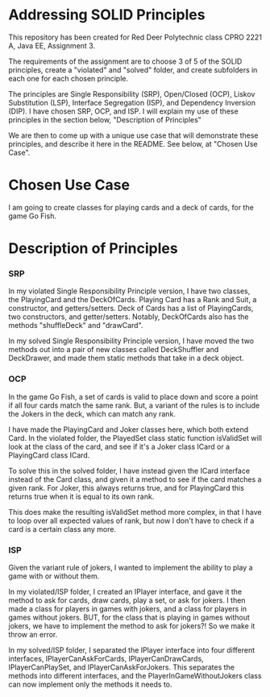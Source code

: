 # Addressing SOLID Principles

This repository has been created for Red Deer Polytechnic class CPRO 2221 A, Java EE, Assignment 3.

The requirements of the assignment are to choose 3 of 5 of the SOLID principles, create a "violated" and "solved" folder, and create subfolders in each one for each chosen principle.

The principles are Single Responsibility (SRP), Open/Closed (OCP), Liskov Substitution (LSP), Interface Segregation (ISP), and Dependency Inversion (DIP). I have chosen SRP, OCP, and ISP. I will explain my use of these principles in the section below, "Description of Principles"

We are then to come up with a unique use case that will demonstrate these principles, and describe it here in the README. See below, at "Chosen Use Case".

# Chosen Use Case

I am going to create classes for playing cards and a deck of cards, for the game Go Fish.

# Description of Principles
### SRP

In my violated Single Responsibility Principle version, I have two classes, the PlayingCard and the DeckOfCards. Playing Card has a Rank and Suit, a constructor, and getters/setters. Deck of Cards has a list of PlayingCards, two constructors, and getter/setters. Notably, DeckOfCards also has the methods "shuffleDeck" and "drawCard".

In my solved Single Responsibility Principle version, I have moved the two methods out into a pair of new classes called DeckShuffler and DeckDrawer, and made them static methods that take in a deck object.

### OCP

In the game Go Fish, a set of cards is valid to place down and score a point if all four cards match the same rank. But, a variant of the rules is to include the Jokers in the deck, which can match any rank.

I have made the PlayingCard and Joker classes here, which both extend Card. In the violated folder, the PlayedSet class static function isValidSet will look at the class of the card, and see if it's a Joker class ICard or a PlayingCard class ICard.

To solve this in the solved folder, I have instead given the ICard interface instead of the Card class, and given it a method to see if the card matches a given rank. For Joker, this always returns true, and for PlayingCard this returns true when it is equal to its own rank.

This does make the resulting isValidSet method more complex, in that I have to loop over all expected values of rank, but now I don't have to check if a card is a certain class any more.

### ISP

Given the variant rule of jokers, I wanted to implement the ability to play a game with or without them.

In my violated/ISP folder, I created an IPlayer interface, and gave it the method to ask for cards, draw cards, play a set, or ask for jokers. I then made a class for players in games with jokers, and a class for players in games without jokers. BUT, for the class that is playing in games without jokers, we have to implement the method to ask for jokers?! So we make it throw an error.

In my solved/ISP folder, I separated the IPlayer interface into four different interfaces, IPlayerCanAskForCards, IPlayerCanDrawCards, IPlayerCanPlaySet, and IPlayerCanAskForJokers. This separates the methods into different interfaces, and the PlayerInGameWithoutJokers class can now implement only the methods it needs to.
